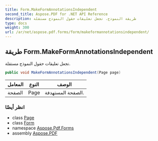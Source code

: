 ```yaml
---
title: Form.MakeFormAnnotationsIndependent
second_title: Aspose.PDF for .NET API Reference
description: طريقة النموذج. تجعل تعليقات حقول النموذج مستقلة
type: docs
weight: 300
url: /ar/net/aspose.pdf.forms/form/makeformannotationsindependent/
---
```

## طريقة Form.MakeFormAnnotationsIndependent

تجعل تعليقات حقول النموذج مستقلة.

```csharp
public void MakeFormAnnotationsIndependent(Page page)
```

| المعامل | النوع | الوصف |
| --- | --- | --- |
| الصفحة | Page | الصفحة المستهدفة. |

### انظر أيضًا

* class [Page](../../../aspose.pdf/page/)
* class [Form](../)
* namespace [Aspose.Pdf.Forms](../../../aspose.pdf.forms/)
* assembly [Aspose.PDF](../../../)